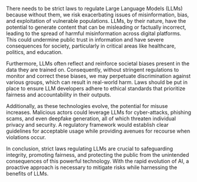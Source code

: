 There needs to be strict laws to regulate Large Language Models (LLMs) because without them, we risk exacerbating issues of misinformation, bias, and exploitation of vulnerable populations. LLMs, by their nature, have the potential to generate content that can be misleading or factually incorrect, leading to the spread of harmful misinformation across digital platforms. This could undermine public trust in information and have severe consequences for society, particularly in critical areas like healthcare, politics, and education.

Furthermore, LLMs often reflect and reinforce societal biases present in the data they are trained on. Consequently, without stringent regulations to monitor and correct these biases, we may perpetuate discrimination against various groups, which can result in real-world harm. Laws should be put in place to ensure LLM developers adhere to ethical standards that prioritize fairness and accountability in their outputs.

Additionally, as these technologies evolve, the potential for misuse increases. Malicious actors could leverage LLMs for cyber-attacks, phishing scams, and even deepfake generation, all of which threaten individual privacy and security. A regulatory framework would establish clear guidelines for acceptable usage while providing avenues for recourse when violations occur.

In conclusion, strict laws regulating LLMs are crucial to safeguarding integrity, promoting fairness, and protecting the public from the unintended consequences of this powerful technology. With the rapid evolution of AI, a proactive approach is necessary to mitigate risks while harnessing the benefits of LLMs.